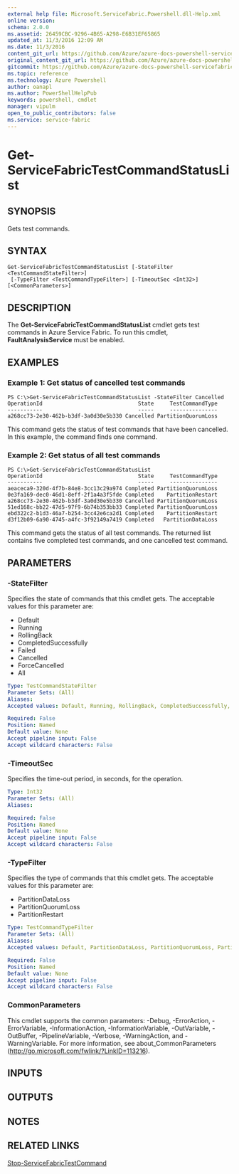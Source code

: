 ```yaml
---
external help file: Microsoft.ServiceFabric.Powershell.dll-Help.xml
online version:
schema: 2.0.0
ms.assetid: 26459CBC-9296-4B65-A298-E6B31EF65865
updated_at: 11/3/2016 12:09 AM
ms.date: 11/3/2016
content_git_url: https://github.com/Azure/azure-docs-powershell-servicefabric/blob/master/Service-Fabric-cmdlets/ServiceFabric/vlatest/Get-ServiceFabricTestCommandStatusList.md
original_content_git_url: https://github.com/Azure/azure-docs-powershell-servicefabric/blob/master/Service-Fabric-cmdlets/ServiceFabric/vlatest/Get-ServiceFabricTestCommandStatusList.md
gitcommit: https://github.com/Azure/azure-docs-powershell-servicefabric/blob/1ee1eb862e0b78a20a656aad5e958efd0f11f85c/Service-Fabric-cmdlets/ServiceFabric/vlatest/Get-ServiceFabricTestCommandStatusList.md
ms.topic: reference
ms.technology: Azure Powershell
author: oanapl
ms.author: PowerShellHelpPub
keywords: powershell, cmdlet
manager: vipulm
open_to_public_contributors: false
ms.service: service-fabric
---
```


# Get-ServiceFabricTestCommandStatusList

## SYNOPSIS
Gets test commands.

## SYNTAX

```
Get-ServiceFabricTestCommandStatusList [-StateFilter <TestCommandStateFilter>]
 [-TypeFilter <TestCommandTypeFilter>] [-TimeoutSec <Int32>] [<CommonParameters>]
```

## DESCRIPTION
The **Get-ServiceFabricTestCommandStatusList** cmdlet gets test commands in Azure Service Fabric.
To run this cmdlet, **FaultAnalysisService** must be enabled.

## EXAMPLES

### Example 1: Get status of cancelled test commands
```
PS C:\>Get-ServiceFabricTestCommandStatusList -StateFilter Cancelled
OperationId                              State     TestCommandType
-----------                              -----     ---------------
a268cc73-2e30-462b-b3df-3a0d30e5b330 Cancelled PartitionQuorumLoss
```

This command gets the status of test commands that have been cancelled.
In this example, the command finds one command.

### Example 2: Get status of all test commands
```
PS C:\>Get-ServiceFabricTestCommandStatusList
OperationId                              State     TestCommandType
-----------                              -----     ---------------
aeaceca9-320d-4f7b-84e8-3cc13c29a974 Completed PartitionQuorumLoss
0e3fa169-dec0-46d1-8eff-2f1a4a3f5fde Completed    PartitionRestart
a268cc73-2e30-462b-b3df-3a0d30e5b330 Cancelled PartitionQuorumLoss
51ed168c-bb22-47d5-97f9-6b74b353bb33 Completed PartitionQuorumLoss
ebd322c2-b1d3-46a7-b254-3cc42e6ca2d1 Completed    PartitionRestart
d3f12b09-6a90-4745-a4fc-3f92149a7419 Completed   PartitionDataLoss
```

This command gets the status of all test commands.
The returned list contains five completed test commands, and one cancelled test command.

## PARAMETERS

### -StateFilter
Specifies the state of commands that this cmdlet gets.
The acceptable values for this parameter are:

- Default
- Running
- RollingBack
- CompletedSuccessfully
- Failed
- Cancelled
- ForceCancelled
- All

```yaml
Type: TestCommandStateFilter
Parameter Sets: (All)
Aliases:
Accepted values: Default, Running, RollingBack, CompletedSuccessfully, Failed, Cancelled, ForceCancelled, All

Required: False
Position: Named
Default value: None
Accept pipeline input: False
Accept wildcard characters: False
```

### -TimeoutSec
Specifies the time-out period, in seconds, for the operation.

```yaml
Type: Int32
Parameter Sets: (All)
Aliases:

Required: False
Position: Named
Default value: None
Accept pipeline input: False
Accept wildcard characters: False
```

### -TypeFilter
Specifies the type of commands that this cmdlet gets.
The acceptable values for this parameter are:

- PartitionDataLoss
- PartitionQuorumLoss
- PartitionRestart

```yaml
Type: TestCommandTypeFilter
Parameter Sets: (All)
Aliases:
Accepted values: Default, PartitionDataLoss, PartitionQuorumLoss, PartitionRestart, All

Required: False
Position: Named
Default value: None
Accept pipeline input: False
Accept wildcard characters: False
```

### CommonParameters
This cmdlet supports the common parameters: -Debug, -ErrorAction, -ErrorVariable, -InformationAction, -InformationVariable, -OutVariable, -OutBuffer, -PipelineVariable, -Verbose, -WarningAction, and -WarningVariable. For more information, see about_CommonParameters (http://go.microsoft.com/fwlink/?LinkID=113216).

## INPUTS

## OUTPUTS

## NOTES

## RELATED LINKS

[Stop-ServiceFabricTestCommand](xref:ServiceFabric/vlatest/Stop-ServiceFabricTestCommand.md)

